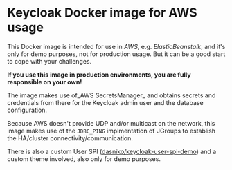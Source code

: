 # Keycloak Docker image for AWS usage

This Docker image is intended for use in _AWS_, e.g. _ElasticBeanstalk_, and it's only for demo purposes, not for production usage.
But it can be a good start to cope with your challenges.

**If you use this image in production environments, you are fully responsible on your own!**

The image makes use of_AWS SecretsManager_ and obtains secrets and credentials from there for the Keycloak admin user and the database configuration.

Because AWS doesn't provide UDP and/or multicast on the network, this image makes use of the `JDBC_PING` implmentation of JGroups to establish the HA/cluster connectivity/communication.

There is also a custom User SPI ([dasniko/keycloak-user-spi-demo](https://github.com/dasniko/keycloak-user-spi-demo)) and a custom theme involved, also only for demo purposes.
